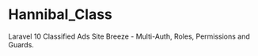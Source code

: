 # Hannibal_Class
Laravel 10 Classified Ads Site Breeze - Multi-Auth, Roles, Permissions and Guards.
